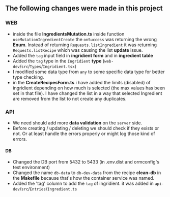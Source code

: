 ## The following changes were made in this project


### WEB
- inside the file **IngredientsMutation.ts** inside function `useMutationIngredientCreate` the `onSuccess` was returning the wrong **Enum**. Instead of returning `Requests.listIngredient` it was returning `Requests.listRecipe` which was causing the list **update** issue.
- Added the `tag` input field in **ingridient form** and in **ingredient table**
- Added the `tag` type in the `Ingridient` **type** (`web-dev`/`src`/`Types`/`Ingridient.tsx`)
- I modified some data type from `any` to some specific data type for better type checking.
- in the **CreateRecipesForm.ts** i have added the limits (disabled) of ingridient depending on how much is selected (the max values has been set in that file). I have changed the list in a way that selected Ingredient are removed from the list to not create any duplicates.


### API
- We need should add more **data validation** on the `server` side.
- Before creating / updating / deleting we should check if they exists or not. Or at least handle the errors properly or might log those kind of errors.


#### DB
- Changed the DB port from 5432 to 5433 (in .env.dist and ormconfig's test environment)
- Changed the name `db-data` to `db-dev-data` from the recipe **clean-db** in the **Makefile** because that's how the container service was named.
- Added the 'tag' column to add the `tag` of ingridient. it was added in `api-dev`/`src`/`Entries`/`Ingredient.ts`
